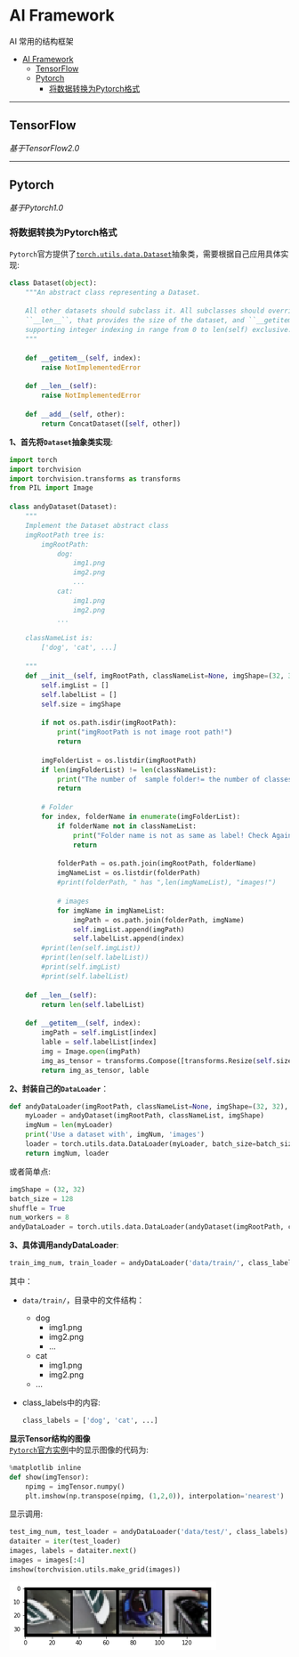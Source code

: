 # AI Framework
AI 常用的结构框架   
- [AI Framework](#ai-framework)
  - [TensorFlow](#tensorflow)
  - [Pytorch](#pytorch)
    - [将数据转换为Pytorch格式](#%E5%B0%86%E6%95%B0%E6%8D%AE%E8%BD%AC%E6%8D%A2%E4%B8%BApytorch%E6%A0%BC%E5%BC%8F)

---
## TensorFlow
*基于TensorFlow2.0*




---
## Pytorch
*基于Pytorch1.0*     

### 将数据转换为Pytorch格式
`Pytorch`官方提供了[`torch.utils.data.Dataset`](https://pytorch.org/docs/stable/_modules/torch/utils/data/dataset.html#Dataset)抽象类，需要根据自己应用具体实现:
```python
class Dataset(object):
    """An abstract class representing a Dataset.

    All other datasets should subclass it. All subclasses should override
    ``__len__``, that provides the size of the dataset, and ``__getitem__``,
    supporting integer indexing in range from 0 to len(self) exclusive.
    """

    def __getitem__(self, index):
        raise NotImplementedError

    def __len__(self):
        raise NotImplementedError

    def __add__(self, other):
        return ConcatDataset([self, other])
```

**1、首先将`Dataset`抽象类实现**:     
```python
import torch
import torchvision
import torchvision.transforms as transforms
from PIL import Image

class andyDataset(Dataset):
    """
    Implement the Dataset abstract class
    imgRootPath tree is:
        imgRootPath:
            dog:
                img1.png
                img2.png
                ...
            cat:
                img1.png
                img2.png
            ...

    classNameList is:
        ['dog', 'cat', ...]

    """
    def __init__(self, imgRootPath, classNameList=None, imgShape=(32, 32)):
        self.imgList = []
        self.labelList = []
        self.size = imgShape
        
        if not os.path.isdir(imgRootPath):
            print("imgRootPath is not image root path!")
            return
        
        imgFolderList = os.listdir(imgRootPath)
        if len(imgFolderList) != len(classNameList):
            print("The number of  sample folder!= the number of classes!")
            return
        
        # Folder
        for index, folderName in enumerate(imgFolderList):
            if folderName not in classNameList:
                print("Folder name is not as same as label! Check Again!")
                return
            
            folderPath = os.path.join(imgRootPath, folderName)
            imgNameList = os.listdir(folderPath)
            #print(folderPath, " has ",len(imgNameList), "images!")
            
            # images
            for imgName in imgNameList:
                imgPath = os.path.join(folderPath, imgName)
                self.imgList.append(imgPath)
                self.labelList.append(index)
        #print(len(self.imgList))
        #print(len(self.labelList))
        #print(self.imgList)
        #print(self.labelList)
    
    def __len__(self):
        return len(self.labelList)
    
    def __getitem__(self, index):
        imgPath = self.imgList[index]
        lable = self.labelList[index]
        img = Image.open(imgPath)
        img_as_tensor = transforms.Compose([transforms.Resize(self.size), transforms.ToTensor()])(img)
        return img_as_tensor, lable
```

**2、封装自己的`DataLoader`**：    
```python
def andyDataLoader(imgRootPath, classNameList=None, imgShape=(32, 32), batch_size=128, shuffle=True, num_workers=8):
    myLoader = andyDataset(imgRootPath, classNameList, imgShape)
    imgNum = len(myLoader)
    print('Use a dataset with', imgNum, 'images')
    loader = torch.utils.data.DataLoader(myLoader, batch_size=batch_size,shuffle=shuffle, num_workers=num_workers)
    return imgNum, loader
```
或者简单点:    
```python
imgShape = (32, 32)
batch_size = 128
shuffle = True
num_workers = 8
andyDataLoader = torch.utils.data.DataLoader(andyDataset(imgRootPath, classNameList, imgShape), batch_size=batch_size,shuffle=shuffle, num_workers=num_workers)
```

**3、具体调用andyDataLoader**:    
```python
train_img_num, train_loader = andyDataLoader('data/train/', class_labels)
```
其中：
- `data/train/`，目录中的文件结构：
    - dog
      - img1.png
      - img2.png
      - ...
    - cat
      - img1.png
      - img2.png
    - ...

- class_labels中的内容: 
    ```python
    class_labels = ['dog', 'cat', ...]
    ```
**显示Tensor结构的图像**    
[`Pytorch`官方实例](https://gist.github.com/anonymous/bf16430f7750c023141c562f3e9f2a91)中的显示图像的代码为:    
```python
%matplotlib inline
def show(imgTensor):
    npimg = imgTensor.numpy()
    plt.imshow(np.transpose(npimg, (1,2,0)), interpolation='nearest')
```

显示调用:    
```python
test_img_num, test_loader = andyDataLoader('data/test/', class_labels)
dataiter = iter(test_loader)
images, labels = dataiter.next()
images = images[:4]
imshow(torchvision.utils.make_grid(images))
```
![Tensor img show](../img/pytorch_imgshow.png)     

